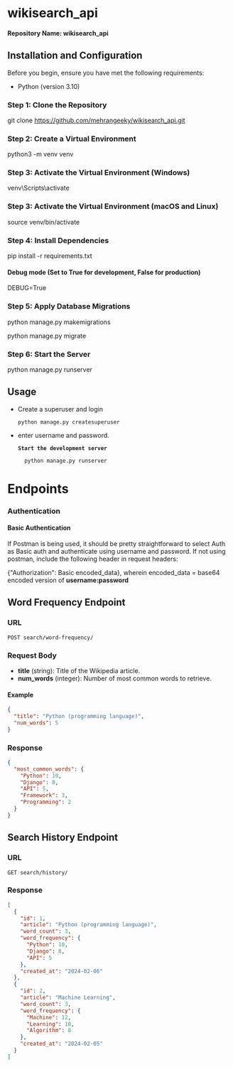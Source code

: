 # wikisearch_api

#### Repository Name: wikisearch_api


## Installation and Configuration

Before you begin, ensure you have met the following requirements:

- Python (version 3.10)

### Step 1: Clone the Repository
git clone https://github.com/mehrangeeky/wikisearch_api.git
### Step 2: Create a Virtual Environment
python3 -m venv venv

### Step 3: Activate the Virtual Environment (Windows)
venv\Scripts\activate

### Step 3: Activate the Virtual Environment (macOS and Linux)
source venv/bin/activate

### Step 4: Install Dependencies
pip install -r requirements.txt


#### Debug mode (Set to True for development, False for production)

DEBUG=True


### Step 5: Apply Database Migrations
python manage.py makemigrations

python manage.py migrate

### Step 6: Start the Server
python manage.py runserver

## Usage

- Create a superuser and login
    
    `python manage.py createsuperuser`

- enter username and password.
    
    **`Start the development server`**
        
        python manage.py runserver


# Endpoints

### Authentication
#### Basic Authentication
If Postman is being used, it should be pretty straightforward to 
select Auth as Basic auth and authenticate using username and password.
If not using postman, include the following header in request headers:
 
{"Authorization": Basic encoded_data},
wherein encoded_data = base64 encoded version of **username:password**

## Word Frequency Endpoint

### URL

`POST search/word-frequency/`

### Request Body

- **title** (string): Title of the Wikipedia article.
- **num_words** (integer): Number of most common words to retrieve.

#### Example

```json
{
  "title": "Python (programming language)",
  "num_words": 5
}
```

### Response
```json
{
  "most_common_words": {
    "Python": 10,
    "Django": 8,
    "API": 5,
    "Framework": 3,
    "Programming": 2
  }
}
```

## Search History Endpoint

### URL

`GET search/history/`

### Response
```json
[
  {
    "id": 1,
    "article": "Python (programming language)",
    "word_count": 3,
    "word_frequency": {
      "Python": 10,
      "Django": 8,
      "API": 5
    },
    "created_at": "2024-02-06"
  },
  {
    "id": 2,
    "article": "Machine Learning",
    "word_count": 3,
    "word_frequency": {
      "Machine": 12,
      "Learning": 10,
      "Algorithm": 8
    },
    "created_at": "2024-02-05"
  }
]
```

